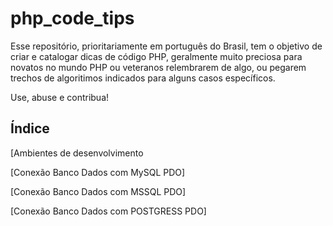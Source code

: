 # php_code_tips
Esse repositório, prioritariamente em português do Brasil, tem o objetivo de criar e catalogar dicas de código PHP, geralmente muito preciosa para novatos no mundo PHP ou veteranos relembrarem de algo, ou pegarem trechos de algoritimos indicados para alguns casos específicos. 

Use, abuse e contribua!


## Índice 

[Ambientes de desenvolvimento

[Conexão Banco Dados com MySQL PDO]

[Conexão Banco Dados com MSSQL PDO]

[Conexão Banco Dados com POSTGRESS PDO]




